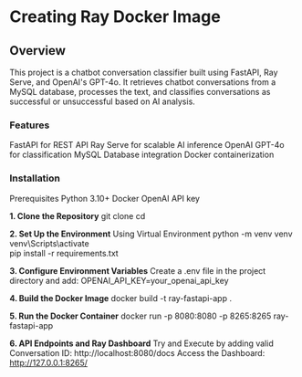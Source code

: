 # Creating Ray Docker Image

## Overview
This project is a chatbot conversation classifier built using FastAPI, Ray Serve, and OpenAI's GPT-4o. It retrieves chatbot conversations from a MySQL database, processes the text, and classifies conversations as successful or unsuccessful based on AI analysis.

### Features
FastAPI for REST API
Ray Serve for scalable AI inference
OpenAI GPT-4o for classification
MySQL Database integration
Docker containerization

### Installation
Prerequisites
Python 3.10+
Docker
OpenAI API key

**1. Clone the Repository**
git clone <your-repo-url>
cd <your-project-folder>

**2. Set Up the Environment**
Using Virtual Environment
python -m venv venv
venv\Scripts\activate  
pip install -r requirements.txt

**3. Configure Environment Variables**
Create a .env file in the project directory and add:
OPENAI_API_KEY=your_openai_api_key

**4. Build the Docker Image**
docker build -t ray-fastapi-app .

**5. Run the Docker Container**
docker run -p 8080:8080 -p 8265:8265 ray-fastapi-app

**6. API Endpoints and Ray Dashboard**
Try and Execute by adding valid Conversation ID:
http://localhost:8080/docs
Access the Dashboard:
http://127.0.0.1:8265/
